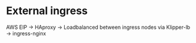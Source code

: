 # External ingress

AWS EIP -> HAproxy -> Loadbalanced between ingress nodes via Klipper-lb -> ingress-nginx
